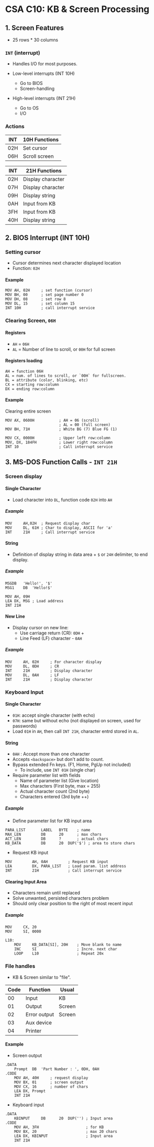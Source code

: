 # CSA C10: KB & Screen Processing

## 1. Screen Features

- 25 rows \* 30 columns

### `INT` (interrupt)

- Handles I/O for most purposes.
- Low-level interrupts (INT 10H)
  - Go to BIOS
  - Screen-handling

- High-level interrupts (INT 21H)
  - Go to OS
  - I/O

### Actions

| INT  | 10H Functions |
| ---- | ------------- |
| 02H  | Set cursor    |
| 06H  | Scroll screen |

| INT  | 21H Functions     |
| ---- | ----------------- |
| 02H  | Display character |
| 07H  | Display character |
| 09H  | Display string    |
| 0AH  | Input from KB     |
| 3FH  | Input from KB     |
| 40H  | Display string    |

## 2. BIOS Interrupt (INT 10H)

### Setting cursor

- Cursor determines next character displayed location
- Function: `02H`

#### Example

```assembly
MOV	AH, 02H		; set function (cursor)
MOV	BH, 00		; set page number 0
MOV	DH, 08		; set row 8
MOV	DL, 15		; set column 15
INT	10H			; call interrupt service
```

### Clearing Screen, `06H`

#### Registers

- `AH` = `06H`
- `AL` = Number of line to scroll, or `00H` for full screen

#### Registers loading

```assembly
AH = function 06H
AL = num. of lines to scroll, or `00H` for fullscreen.
BL = attribute (color, blinking, etc)
CX = starting row:column
DX = ending row:column
```

#### Example

Clearing entire screen

```assembly
MOV	AX, 0600H			; AH = 06 (scroll)
						; AL = 00 (full screen)
MOV BH, 71H				; White BG (7) Blue FG (1)

MOV CX, 0000H			; Upper left row:column
MOV, DX, 184FH			; Lower right row:column
INT 10					; Call interrupt service
```

## 3. MS-DOS Function Calls - `INT 21H`

### Screen display

#### Single Character

- Load character into `DL`, function code `02H` into `AH`

##### Example

```assembly
MOV 	AH,02H	; Request display char
MOV		DL, 61H	; Char to display, ASCII for 'a'
INT 	21H		; Call interrupt service
```

#### String

- Definition of display string in data area + `$` or `24H` delimiter, to end display.

##### Example

```assembly
MSGDB 	'Hello!', '$'
MSG1	DB	'Hello!$'

MOV AH, 09H
LEA DX, MSG	; Load address
INT	21H
```

#### New Line

- Display cursor on new line:
  - Use carriage return (CR): `0DH` +
  - Line Feed (LF) character - `0AH`

##### Example

```assembly
MOV 	AH, 02H		; For character display
MOV		DL, 0DH		; CR
INT		21H			; Display character
MOV		DL, 0AH		; LF
INT 	21H			; Display character
```

### Keyboard Input

#### Single Character

- `01H`: accept single character (with echo)
- `07H`: same but without echo (not displayed on screen, used for passwords)
- Load `01H` in `AH`, then call `INT 21H`, character entrd stored in `AL`.

#### String

- `0AH` : Accept more than one character
- Accepts `<backspace>` but don't add to count.
- Bypass extended Fn keys. (F1, Home, PgUp not included)
  - To include, use `INT 01H` (single char)
- Require parameter list with fields
  - Name of parameter list (Give location)
  - Max characters (First byte, max = 255)
  - Actual character count (2nd byte)
  - Characters entered (3rd byte ++)

##### Example

- Define parameter list for KB input area

```assembly
PARA_LIST 		LABEL	BYTE	; name
MAX_LEN			DB		20		; max chars
ACT_LEN			DB		?		; actual chars
KB_DATA			DB		20	DUP('$') ; area to store chars
```

- Request KB input

```assembly
MOV 		AH, 0AH 		; Request KB input
LEA			DX, PARA_LIST	; Load param. list address
INT			21H				; Call interrupt service
```

#### Clearing Input Area

- Characters remain until replaced
- Solve unwanted, persisted characters problem
- Should only clear position to the right of most recent input

##### Example

```assembly
MOV 	CX, 20
MOV		SI, 0000

L10:
	MOV 	KB_DATA[SI], 20H 	; Move blank to name
	INC 	SI					; Incre. next char
	LOOP	L10					; Repeat 20x
```

### File handles

- KB & Screen similar to "file".

| Code | Function     | Usual  |
| ---- | ------------ | ------ |
| 00   | Input        | KB     |
| 01   | Output       | Screen |
| 02   | Error output | Screen |
| 03   | Aux device   |        |
| 04   | Printer      |        |

#### Example

- Screen output

```assembly
.DATA
	Prompt	DB	'Part Number : ', 0DH, 0AH
.CODE
	MOV	AH, 40H 	; request display
	MOV	BX, 01		; screen output
	MOV CX, 16		; number of chars
	LEA	DX, Prompt
	INT 21H
```

- Keyboard input

```assembly
.DATA
	KBINPUT 	DB		20	DUP('') ; Input area
.CODE
	MOV AH, 3FH 					; for KB
	MOV	BX, 20						; max 20 chars
	LEA	DX, KBINPUT					; Input area
	INT 21H
```

